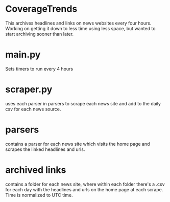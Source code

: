 # CoverageTrends
This archives headlines and links on news websites every four hours. Working on getting it down to less time using less space, but wanted to start archiving sooner than later.

# main.py
Sets timers to run every 4 hours

# scraper.py
uses each parser in parsers to scrape each news site and add to the daily csv for each news source.

# parsers
contains a parser for each news site which visits the home page and scrapes the linked headlines and urls.

# archived links
contains a folder for each news site, where within each folder there's a .csv for each day with the headlines and urls on the home page at each scrape. Time is normalized to UTC time.
